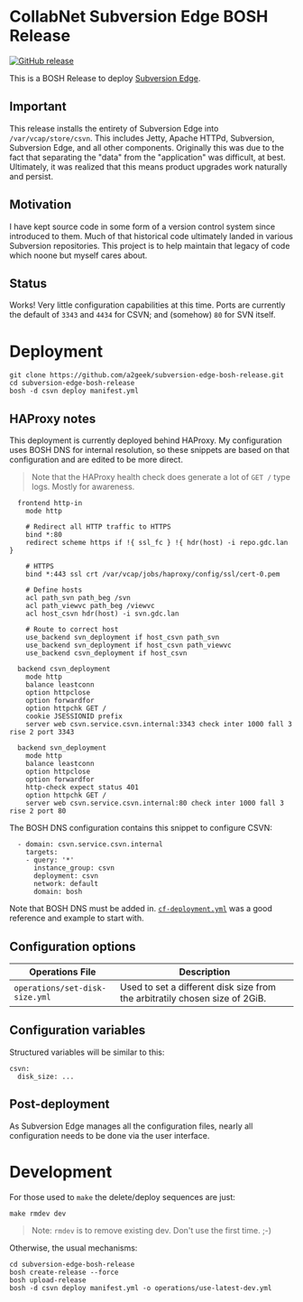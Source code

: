 # CollabNet Subversion Edge BOSH Release

[![GitHub release](https://img.shields.io/github/v/release/a2geek/subversion-edge-bosh-release)](https://github.com/a2geek/subversion-edge-bosh-release/releases/latest)

This is a BOSH Release to deploy [Subversion Edge](https://www.collab.net/products/subversion).

## Important

This release installs the entirety of Subversion Edge into `/var/vcap/store/csvn`. This includes Jetty, Apache HTTPd, Subversion, Subversion Edge, and all other components. Originally this was due to the fact that separating the "data" from the "application" was difficult, at best. Ultimately, it was realized that this means product upgrades work naturally and persist.

## Motivation

I have kept source code in some form of a version control system since introduced to them. Much of that historical code ultimately landed in various Subversion repositories. This project is to help maintain that legacy of code which noone but myself cares about.

## Status

Works! Very little configuration capabilities at this time. Ports are currently the default of `3343` and `4434` for CSVN; and (somehow) `80` for SVN itself.

# Deployment

```
git clone https://github.com/a2geek/subversion-edge-bosh-release.git
cd subversion-edge-bosh-release
bosh -d csvn deploy manifest.yml
```

## HAProxy notes

This deployment is currently deployed behind HAProxy. My configuration uses BOSH DNS for internal resolution, so these snippets are based on that configuration and are edited to be more direct.

> Note that the HAProxy health check does generate a lot of `GET /` type logs. Mostly for awareness.

```
  frontend http-in
    mode http

    # Redirect all HTTP traffic to HTTPS
    bind *:80
    redirect scheme https if !{ ssl_fc } !{ hdr(host) -i repo.gdc.lan }

    # HTTPS
    bind *:443 ssl crt /var/vcap/jobs/haproxy/config/ssl/cert-0.pem

    # Define hosts
    acl path_svn path_beg /svn
    acl path_viewvc path_beg /viewvc
    acl host_csvn hdr(host) -i svn.gdc.lan

    # Route to correct host
    use_backend svn_deployment if host_csvn path_svn
    use_backend svn_deployment if host_csvn path_viewvc
    use_backend csvn_deployment if host_csvn

  backend csvn_deployment
    mode http
    balance leastconn
    option httpclose
    option forwardfor
    option httpchk GET /
    cookie JSESSIONID prefix
    server web csvn.service.csvn.internal:3343 check inter 1000 fall 3 rise 2 port 3343

  backend svn_deployment
    mode http
    balance leastconn
    option httpclose
    option forwardfor
    http-check expect status 401
    option httpchk GET /
    server web csvn.service.csvn.internal:80 check inter 1000 fall 3 rise 2 port 80
```

The BOSH DNS configuration contains this snippet to configure CSVN:

```
  - domain: csvn.service.csvn.internal
    targets:
    - query: '*'
      instance_group: csvn
      deployment: csvn
      network: default
      domain: bosh
```

Note that BOSH DNS must be added in. [`cf-deployment.yml`](https://github.com/cloudfoundry/cf-deployment/blob/master/cf-deployment.yml) was a good reference and example to start with.

## Configuration options

| Operations File | Description |
| --- | --- |
| `operations/set-disk-size.yml` | Used to set a different disk size from the arbitratily chosen size of 2GiB. |

## Configuration variables

Structured variables will be similar to this:

```
csvn:
  disk_size: ...
```

## Post-deployment

As Subversion Edge manages all the configuration files, nearly all configuration needs to be done via the user interface.

# Development

For those used to `make` the delete/deploy sequences are just:

```
make rmdev dev
```
> Note: `rmdev` is to remove existing dev. Don't use the first time. ;-)

Otherwise, the usual mechanisms:

```
cd subversion-edge-bosh-release
bosh create-release --force
bosh upload-release
bosh -d csvn deploy manifest.yml -o operations/use-latest-dev.yml
```
